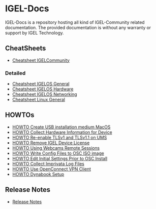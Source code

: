 # IGEL-Docs

IGEL-Docs is a repository hosting all kind of IGEL-Community related documentation.
The provided documentation is without any warranty or support by IGEL Technology.

## CheatSheets

- [Cheatsheet IGELCommunity](Docs/Cheatsheet-IGELCommunity.md)

### Detailed

- [Cheatsheet IGELOS General](Docs/Cheatsheet-IGELOS-General.md)
- [Cheatsheet IGELOS Hardware](Docs/Cheatsheet-IGELOS-Hardware.md)
- [Cheatsheet IGELOS Networking](Docs/Cheatsheet-IGELOS-Networking.md)
- [Cheatsheet Linux General](Docs/Cheatsheet-Linux-General.md)

## HOWTOs

- [HOWTO Create USB installation medium MacOS](Docs/HOWTO-Create-USB-Installation-medium-MacOS.md)
- [HOWTO Collect Hardware Information for Device](Docs/HOWTO-Collect-Hardware-Information-for-Device.md)
- [HOWTO Re-enable TLSv1 and TLSv1.1 on UMS](Docs/HOWTO-Re-enable_TLSv1_and_TLSv11_on_UMS.md)
- [HOWTO Remove IGEL Device License](Docs/HOWTO-Remove-IGEL-Device-License.md)
- [HOWTO Using Webcams Remote Sessions](Docs/HOWTO-Using-Webcams-Remote-Sessions.md)
- [HOWTO Write Config Files to OSC ISO image](Docs/HOWTO-Write-Config-Files-OSC-ISO.md)
- [HOWTO Edit Initial Settings Prior to OSC Install](Docs/HOWTO-Edit-Initial-Settings-OSC.md)
- [HOWTO Collect Imprivata Log Files](Docs/HOWTO-Collect-Imprivata-Log-Files.md)
- [HOWTO Use OpenConnect VPN Client](Docs/HOWTO-Use-OpenConnect-VPN-Client.md)
- [HOWTO Dynabook Setup](Docs/HOWTO-Dynabook-Setup.md)

## Release Notes

- [Release Notes](https://github.com/IGEL-Community/IGEL-Docs/tree/main/Docs/ReleaseNotes)
